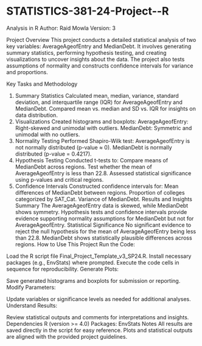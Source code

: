 # STATISTICS-381-24-Project--R
Analysis in R
Author: Raid Mowla
Version: 3

Project Overview
This project conducts a detailed statistical analysis of two key variables: AverageAgeofEntry and MedianDebt. It involves generating summary statistics, performing hypothesis testing, and creating visualizations to uncover insights about the data. The project also tests assumptions of normality and constructs confidence intervals for variance and proportions.

Key Tasks and Methodology
1. Summary Statistics
Calculated mean, median, variance, standard deviation, and interquartile range (IQR) for AverageAgeofEntry and MedianDebt.
Compared mean vs. median and SD vs. IQR for insights on data distribution.
2. Visualizations
Created histograms and boxplots:
AverageAgeofEntry: Right-skewed and unimodal with outliers.
MedianDebt: Symmetric and unimodal with no outliers.
3. Normality Testing
Performed Shapiro-Wilk test:
AverageAgeofEntry is not normally distributed (p-value ≈ 0).
MedianDebt is normally distributed (p-value = 0.4217).
4. Hypothesis Testing
Conducted t-tests to:
Compare means of MedianDebt across regions.
Test whether the mean of AverageAgeofEntry is less than 22.8.
Assessed statistical significance using p-values and critical regions.
5. Confidence Intervals
Constructed confidence intervals for:
Mean differences of MedianDebt between regions.
Proportion of colleges categorized by SAT_Cat.
Variance of MedianDebt.
Results and Insights
Summary
The AverageAgeofEntry data is skewed, while MedianDebt shows symmetry.
Hypothesis tests and confidence intervals provide evidence supporting normality assumptions for MedianDebt but not for AverageAgeofEntry.
Statistical Significance
No significant evidence to reject the null hypothesis for the mean of AverageAgeofEntry being less than 22.8.
MedianDebt shows statistically plausible differences across regions.
How to Use This Project
Run the Code:

Load the R script file Final_Project_Template_v3_SP24.R.
Install necessary packages (e.g., EnvStats) where prompted.
Execute the code cells in sequence for reproducibility.
Generate Plots:

Save generated histograms and boxplots for submission or reporting.
Modify Parameters:

Update variables or significance levels as needed for additional analyses.
Understand Results:

Review statistical outputs and comments for interpretations and insights.
Dependencies
R (version >= 4.0)
Packages: EnvStats
Notes
All results are saved directly in the script for easy reference.
Plots and statistical outputs are aligned with the provided project guidelines.
